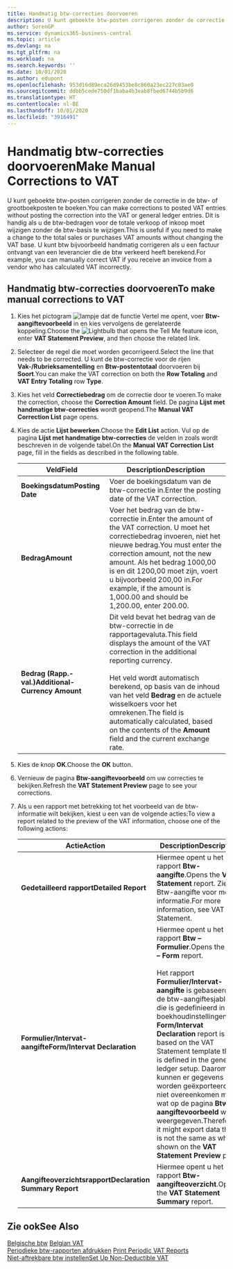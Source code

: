 ```yaml
---
title: Handmatig btw-correcties doorvoeren
description: U kunt geboekte btw-posten corrigeren zonder de correctie in de btw- of grootboekposten te boeken. Dit is handig als u de btw-bedragen voor de totale verkoop of inkoop moet wijzigen zonder de btw-basis te wijzigen. U kunt btw bijvoorbeeld handmatig corrigeren als u een factuur ontvangt van een leverancier die de btw verkeerd heeft berekend.
author: SorenGP
ms.service: dynamics365-business-central
ms.topic: article
ms.devlang: na
ms.tgt_pltfrm: na
ms.workload: na
ms.search.keywords: ''
ms.date: 10/01/2020
ms.author: edupont
ms.openlocfilehash: 953d16d89eca26d9453be8c860a23ec227c03ae0
ms.sourcegitcommit: ddbb5cede750df1baba4b3eab8fbed6744b5b9d6
ms.translationtype: HT
ms.contentlocale: nl-BE
ms.lasthandoff: 10/01/2020
ms.locfileid: "3916491"
---
```

# <a name="make-manual-corrections-to-vat"></a><span data-ttu-id="9c4fe-105">Handmatig btw-correcties doorvoeren</span><span class="sxs-lookup"><span data-stu-id="9c4fe-105">Make Manual Corrections to VAT</span></span>
<span data-ttu-id="9c4fe-106">U kunt geboekte btw-posten corrigeren zonder de correctie in de btw- of grootboekposten te boeken.</span><span class="sxs-lookup"><span data-stu-id="9c4fe-106">You can make corrections to posted VAT entries without posting the correction into the VAT or general ledger entries.</span></span> <span data-ttu-id="9c4fe-107">Dit is handig als u de btw-bedragen voor de totale verkoop of inkoop moet wijzigen zonder de btw-basis te wijzigen.</span><span class="sxs-lookup"><span data-stu-id="9c4fe-107">This is useful if you need to make a change to the total sales or purchases VAT amounts without changing the VAT base.</span></span> <span data-ttu-id="9c4fe-108">U kunt btw bijvoorbeeld handmatig corrigeren als u een factuur ontvangt van een leverancier die de btw verkeerd heeft berekend.</span><span class="sxs-lookup"><span data-stu-id="9c4fe-108">For example, you can manually correct VAT if you receive an invoice from a vendor who has calculated VAT incorrectly.</span></span>  

## <a name="to-make-manual-corrections-to-vat"></a><span data-ttu-id="9c4fe-109">Handmatig btw-correcties doorvoeren</span><span class="sxs-lookup"><span data-stu-id="9c4fe-109">To make manual corrections to VAT</span></span>  

1.  <span data-ttu-id="9c4fe-110">Kies het pictogram ![lampje dat de functie Vertel me opent](../../media/ui-search/search_small.png "Vertel me wat u wilt doen"), voer **Btw-aangiftevoorbeeld** in en kies vervolgens de gerelateerde koppeling.</span><span class="sxs-lookup"><span data-stu-id="9c4fe-110">Choose the ![Lightbulb that opens the Tell Me feature](../../media/ui-search/search_small.png "Tell me what you want to do") icon, enter **VAT Statement Preview**, and then choose the related link.</span></span>  
2.  <span data-ttu-id="9c4fe-111">Selecteer de regel die moet worden gecorrigeerd.</span><span class="sxs-lookup"><span data-stu-id="9c4fe-111">Select the line that needs to be corrected.</span></span> <span data-ttu-id="9c4fe-112">U kunt de btw-correctie voor de rijen **Vak-/Rubrieksamentelling** en **Btw-postentotaal** doorvoeren bij **Soort**.</span><span class="sxs-lookup"><span data-stu-id="9c4fe-112">You can make the VAT correction on both the **Row Totaling** and **VAT Entry Totaling** row **Type**.</span></span>  
3.  <span data-ttu-id="9c4fe-113">Kies het veld **Correctiebedrag** om de correctie door te voeren.</span><span class="sxs-lookup"><span data-stu-id="9c4fe-113">To make the correction, choose the **Correction Amount** field.</span></span> <span data-ttu-id="9c4fe-114">De pagina **Lijst met handmatige btw-correcties** wordt geopend.</span><span class="sxs-lookup"><span data-stu-id="9c4fe-114">The **Manual VAT Correction List** page opens.</span></span>  
4.  <span data-ttu-id="9c4fe-115">Kies de actie **Lijst bewerken**.</span><span class="sxs-lookup"><span data-stu-id="9c4fe-115">Choose the **Edit List** action.</span></span> <span data-ttu-id="9c4fe-116">Vul op de pagina **Lijst met handmatige btw-correcties** de velden in zoals wordt beschreven in de volgende tabel.</span><span class="sxs-lookup"><span data-stu-id="9c4fe-116">On the **Manual VAT Correction List** page, fill in the fields as described in the following table.</span></span>  

    |<span data-ttu-id="9c4fe-117">Veld</span><span class="sxs-lookup"><span data-stu-id="9c4fe-117">Field</span></span>|<span data-ttu-id="9c4fe-118">Description</span><span class="sxs-lookup"><span data-stu-id="9c4fe-118">Description</span></span>|  
    |---------------------------------|---------------------------------------|  
    |<span data-ttu-id="9c4fe-119">**Boekingsdatum**</span><span class="sxs-lookup"><span data-stu-id="9c4fe-119">**Posting Date**</span></span>|<span data-ttu-id="9c4fe-120">Voer de boekingsdatum van de btw-correctie in.</span><span class="sxs-lookup"><span data-stu-id="9c4fe-120">Enter the posting date of the VAT correction.</span></span>|  
    |<span data-ttu-id="9c4fe-121">**Bedrag**</span><span class="sxs-lookup"><span data-stu-id="9c4fe-121">**Amount**</span></span>|<span data-ttu-id="9c4fe-122">Voer het bedrag van de btw-correctie in.</span><span class="sxs-lookup"><span data-stu-id="9c4fe-122">Enter the amount of the VAT correction.</span></span> <span data-ttu-id="9c4fe-123">U moet het correctiebedrag invoeren, niet het nieuwe bedrag.</span><span class="sxs-lookup"><span data-stu-id="9c4fe-123">You must enter the correction amount, not the new amount.</span></span> <span data-ttu-id="9c4fe-124">Als het bedrag 1000,00 is en dit 1200,00 moet zijn, voert u bijvoorbeeld 200,00 in.</span><span class="sxs-lookup"><span data-stu-id="9c4fe-124">For example, if the amount is 1,000.00 and should be 1,200.00, enter 200.00.</span></span>|  
    |<span data-ttu-id="9c4fe-125">**Bedrag (Rapp.-val.)**</span><span class="sxs-lookup"><span data-stu-id="9c4fe-125">**Additional-Currency Amount**</span></span>|<span data-ttu-id="9c4fe-126">Dit veld bevat het bedrag van de btw-correctie in de rapportagevaluta.</span><span class="sxs-lookup"><span data-stu-id="9c4fe-126">This field displays the amount of the VAT correction in the additional reporting currency.</span></span><br /><br /> <span data-ttu-id="9c4fe-127">Het veld wordt automatisch berekend, op basis van de inhoud van het veld **Bedrag** en de actuele wisselkoers voor het omrekenen.</span><span class="sxs-lookup"><span data-stu-id="9c4fe-127">The field is automatically calculated, based on the contents of the **Amount** field and the current exchange rate.</span></span>|  

5.  <span data-ttu-id="9c4fe-128">Kies de knop **OK**.</span><span class="sxs-lookup"><span data-stu-id="9c4fe-128">Choose the **OK** button.</span></span>  
6.  <span data-ttu-id="9c4fe-129">Vernieuw de pagina **Btw-aangiftevoorbeeld** om uw correcties te bekijken.</span><span class="sxs-lookup"><span data-stu-id="9c4fe-129">Refresh the **VAT Statement Preview** page to see your corrections.</span></span>  
7.  <span data-ttu-id="9c4fe-130">Als u een rapport met betrekking tot het voorbeeld van de btw-informatie wilt bekijken, kiest u een van de volgende acties:</span><span class="sxs-lookup"><span data-stu-id="9c4fe-130">To view a report related to the preview of the VAT information, choose one of the following actions:</span></span>  

    |<span data-ttu-id="9c4fe-131">Actie</span><span class="sxs-lookup"><span data-stu-id="9c4fe-131">Action</span></span>|<span data-ttu-id="9c4fe-132">Description</span><span class="sxs-lookup"><span data-stu-id="9c4fe-132">Description</span></span>|  
    |------------|---------------------------------------|  
    |<span data-ttu-id="9c4fe-133">**Gedetailleerd rapport**</span><span class="sxs-lookup"><span data-stu-id="9c4fe-133">**Detailed Report**</span></span>|<span data-ttu-id="9c4fe-134">Hiermee opent u het rapport **Btw-aangifte**.</span><span class="sxs-lookup"><span data-stu-id="9c4fe-134">Opens the **VAT Statement** report.</span></span> <span data-ttu-id="9c4fe-135">Zie Btw-aangifte voor meer informatie.</span><span class="sxs-lookup"><span data-stu-id="9c4fe-135">For more information, see VAT Statement.</span></span>|  
    |<span data-ttu-id="9c4fe-136">**Formulier/Intervat-aangifte**</span><span class="sxs-lookup"><span data-stu-id="9c4fe-136">**Form/Intervat Declaration**</span></span>|<span data-ttu-id="9c4fe-137">Hiermee opent u het rapport **Btw – Formulier**.</span><span class="sxs-lookup"><span data-stu-id="9c4fe-137">Opens the **VAT – Form** report.</span></span><br /><br /> <span data-ttu-id="9c4fe-138">Het rapport **Formulier/Intervat-aangifte** is gebaseerd op de btw-aangiftesjabloon die is gedefinieerd in de boekhoudinstellingen.</span><span class="sxs-lookup"><span data-stu-id="9c4fe-138">The **Form/Intervat Declaration** report is based on the VAT Statement template that is defined in the general ledger setup.</span></span> <span data-ttu-id="9c4fe-139">Daarom kunnen er gegevens worden geëxporteerd die niet overeenkomen met wat op de pagina **Btw-aangiftevoorbeeld** wordt weergegeven.</span><span class="sxs-lookup"><span data-stu-id="9c4fe-139">Therefore, it might export data that is not the same as what is shown on the **VAT Statement Preview** page.</span></span>|  
    |<span data-ttu-id="9c4fe-140">**Aangifteoverzichtsrapport**</span><span class="sxs-lookup"><span data-stu-id="9c4fe-140">**Declaration Summary Report**</span></span>|<span data-ttu-id="9c4fe-141">Hiermee opent u het rapport **Btw-aangifteoverzicht**.</span><span class="sxs-lookup"><span data-stu-id="9c4fe-141">Opens the **VAT Statement Summary** report.</span></span>|  

## <a name="see-also"></a><span data-ttu-id="9c4fe-142">Zie ook</span><span class="sxs-lookup"><span data-stu-id="9c4fe-142">See Also</span></span>  
 <span data-ttu-id="9c4fe-143">[Belgische btw](belgian-vat.md) </span><span class="sxs-lookup"><span data-stu-id="9c4fe-143">[Belgian VAT](belgian-vat.md) </span></span>  
 <span data-ttu-id="9c4fe-144">[Periodieke btw-rapporten afdrukken](how-to-print-periodic-vat-reports.md) </span><span class="sxs-lookup"><span data-stu-id="9c4fe-144">[Print Periodic VAT Reports](how-to-print-periodic-vat-reports.md) </span></span>  
 [<span data-ttu-id="9c4fe-145">Niet-aftrekbare btw instellen</span><span class="sxs-lookup"><span data-stu-id="9c4fe-145">Set Up Non-Deductible VAT</span></span>](how-to-set-up-non-deductible-vat.md)
